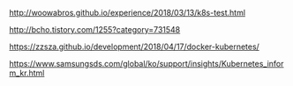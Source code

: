http://woowabros.github.io/experience/2018/03/13/k8s-test.html

http://bcho.tistory.com/1255?category=731548

https://zzsza.github.io/development/2018/04/17/docker-kubernetes/

https://www.samsungsds.com/global/ko/support/insights/Kubernetes_inform_kr.html
